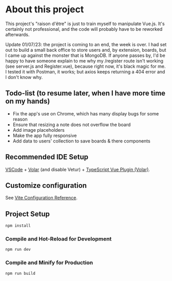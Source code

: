# About this project

This project's "raison d'être" is just to train myself to manipulate Vue.js. It's certainly not professional, and the code will probably have to be reworked afterwards.

Update 01/07/23: the project is coming to an end, the week is over. I had set out to build a small back office to store users and, by extension, boards, but I came up against the monster that is MongoDB. If anyone passes by, I'd be happy to have someone explain to me why my /register route isn't working (see server.js and Register.vue), because right now, it's black magic for me. I tested it with Postman, it works; but axios keeps returning a 404 error and I don't know why.

## Todo-list (to resume later, when I have more time on my hands)

- Fix the app's use on Chrome, which has many display bugs for some reason
- Ensure that resizing a note does not overflow the board
- Add image placeholders
- Make the app fully responsive
- Add data to users' collection to save boards & there components 

## Recommended IDE Setup

[VSCode](https://code.visualstudio.com/) + [Volar](https://marketplace.visualstudio.com/items?itemName=Vue.volar) (and disable Vetur) + [TypeScript Vue Plugin (Volar)](https://marketplace.visualstudio.com/items?itemName=Vue.vscode-typescript-vue-plugin).

## Customize configuration

See [Vite Configuration Reference](https://vitejs.dev/config/).

## Project Setup

```sh
npm install
```

### Compile and Hot-Reload for Development

```sh
npm run dev
```

### Compile and Minify for Production

```sh
npm run build
```
